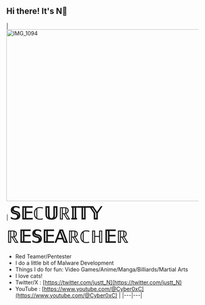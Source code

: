 <!-- DESKTOP -->
## Hi there! It's N👋

| <img src="https://github.com/behindd/behindd/assets/76596012/f31bae7d-d1fe-465e-ba96-8317629c1430" alt="IMG_1094" width="800" height="450" /> | 
<strong style="font-size: 45px;">𝕊𝔼ℂ𝕌ℝ𝕀𝕋𝕐 ℝ𝔼𝕊𝔼𝔸ℝℂℍ𝔼ℝ</strong><br>
- Red Teamer/Pentester<br>
- I do a little bit of Malware Development<br>
- Things I do for fun: Video Games/Anime/Manga/Billiards/Martial Arts<br>
- I love cats!<br>
- Twitter/X : [https://twitter.com/justt_N](https://twitter.com/justt_N)<br>
- YouTube : [https://www.youtube.com/@Cyber0xC](https://www.youtube.com/@Cyber0xC) |
|---|---|
